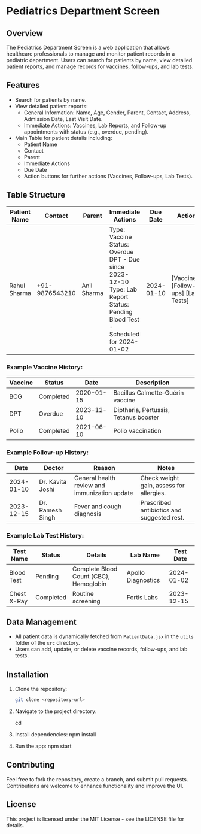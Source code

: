# Pediatrics Department Screen

## Overview
The Pediatrics Department Screen is a web application that allows healthcare professionals to manage and monitor patient records in a pediatric department. Users can search for patients by name, view detailed patient reports, and manage records for vaccines, follow-ups, and lab tests.

## Features
- Search for patients by name.
- View detailed patient reports:
  - General Information: Name, Age, Gender, Parent, Contact, Address, Admission Date, Last Visit Date.
  - Immediate Actions: Vaccines, Lab Reports, and Follow-up appointments with status (e.g., overdue, pending).
- Main Table for patient details including:
  - Patient Name
  - Contact
  - Parent
  - Immediate Actions
  - Due Date
  - Action buttons for further actions (Vaccines, Follow-ups, Lab Tests).

## Table Structure
| Patient Name | Contact       | Parent      | Immediate Actions                                                                                           | Due Date  | Action      |
|--------------|---------------|-------------|------------------------------------------------------------------------------------------------------------|-----------|-------------|
| Rahul Sharma | +91-9876543210 | Anil Sharma | Type: Vaccine<br>Status: Overdue<br>DPT - Due since 2023-12-10<br>Type: Lab Report<br>Status: Pending<br>Blood Test - Scheduled for 2024-01-02 | 2024-01-10 | [Vaccines] [Follow-ups] [Lab Tests] |

### Example Vaccine History:
| Vaccine | Status   | Date       | Description                         |
|---------|----------|------------|-------------------------------------|
| BCG     | Completed| 2020-01-15 | Bacillus Calmette–Guérin vaccine   |
| DPT     | Overdue  | 2023-12-10 | Diptheria, Pertussis, Tetanus booster |
| Polio   | Completed| 2021-06-10 | Polio vaccination                  |

### Example Follow-up History:
| Date       | Doctor              | Reason                              | Notes                              |
|------------|---------------------|-------------------------------------|------------------------------------|
| 2024-01-10 | Dr. Kavita Joshi    | General health review and immunization update | Check weight gain, assess for allergies. |
| 2023-12-15 | Dr. Ramesh Singh    | Fever and cough diagnosis          | Prescribed antibiotics and suggested rest. |

### Example Lab Test History:
| Test Name  | Status   | Details                                     | Lab Name          | Test Date   |
|------------|----------|---------------------------------------------|-------------------|-------------|
| Blood Test | Pending  | Complete Blood Count (CBC), Hemoglobin      | Apollo Diagnostics| 2024-01-02  |
| Chest X-Ray| Completed| Routine screening                           | Fortis Labs       | 2023-12-15  |

## Data Management
- All patient data is dynamically fetched from `PatientData.jsx` in the `utils` folder of the `src` directory.
- Users can add, update, or delete vaccine records, follow-ups, and lab tests.
## Installation
1. Clone the repository:
   ```bash
   git clone <repository-url>

2. Navigate to the project directory:

   cd <project-directory>


3. Install dependencies:
   npm install

4. Run the app:
npm start


## Contributing
Feel free to fork the repository, create a branch, and submit pull requests. Contributions are welcome to enhance functionality and improve the UI.

## License
This project is licensed under the MIT License - see the LICENSE file for details.